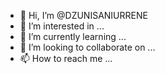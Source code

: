- 👋 Hi, I’m @DZUNISANIURRENE
- 👀 I’m interested in ...
- 🌱 I’m currently learning ...
- 💞️ I’m looking to collaborate on ...
- 📫 How to reach me ...

<!---
DZUNISANIURRENE/DZUNISANIURRENE is a ✨ special ✨ repository because its `README.md` (this file) appears on your GitHub profile.
You can click the Preview link to take a look at your changes.
--->
